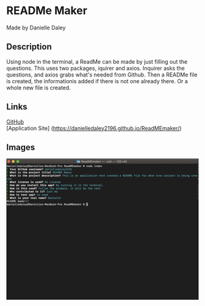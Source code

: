 # READMe Maker
Made by Danielle Daley

## Description
Using node in the terminal, a ReadMe can be made by just filling out the questions. This uses two packages, iquirer and axios. Inquirer asks the questions, and axios grabs what's needed from Github. Then a READMe file is created, the informationis added if there is not one already there. Or a whole new file is created.

## Links
[GitHub](https://github.com/danielledaley2196/ReadMEmaker)
<br>
[Application Site] (https://danielledaley2196.github.io/ReadMEmaker/)

## Images

![Terminal View](terminalview.png)
            
